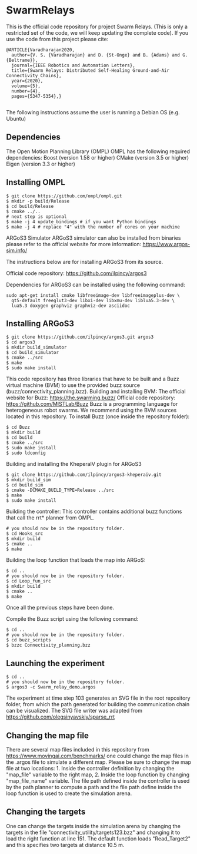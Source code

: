 # SwarmRelays
This is the official code repository for project Swarm Relays.
(This is only a restricted set of the code, we will keep updating the complete code). 
If you use the code from this project please cite: 

```
@ARTICLE{Varadharajan2020,
  author={V. S. {Varadharajan} and D. {St-Onge} and B. {Adams} and G. {Beltrame}},
  journal={IEEE Robotics and Automation Letters}, 
  title={Swarm Relays: Distributed Self-Healing Ground-and-Air Connectivity Chains}, 
  year={2020},
  volume={5},
  number={4},
  pages={5347-5354},}


```
The following instructions assume the user is running a Debian OS (e.g. Ubuntu)
## Dependencies 
The Open Motion Planning Library (OMPL)
OMPL has the following required dependencies:
Boost (version 1.58 or higher)
CMake (version 3.5 or higher)
Eigen (version 3.3 or higher)
## Installing OMPL
```
$ git clone https://github.com/ompl/ompl.git
$ mkdir -p build/Release
$ cd build/Release
$ cmake ../..
# next step is optional
$ make -j 4 update_bindings # if you want Python bindings
$ make -j 4 # replace "4" with the number of cores on your machine
```
ARGoS3 Simulator
ARGoS3 simulator can also be installed from binaries please refer to the official website for more information: https://www.argos-sim.info/
 
The instructions below are for installing ARGoS3 from its source.

Official code repository: https://github.com/ilpincy/argos3

Dependencies for ARGoS3 can be installed using the following command:
```
sudo apt-get install cmake libfreeimage-dev libfreeimageplus-dev \
  qt5-default freeglut3-dev libxi-dev libxmu-dev liblua5.3-dev \
  lua5.3 doxygen graphviz graphviz-dev asciidoc
```
## Installing ARGoS3
```
$ git clone https://github.com/ilpincy/argos3.git argos3
$ cd argos3
$ mkdir build_simulator
$ cd build_simulator
$ cmake ../src
$ make
$ sudo make install
```
This code repository has three libraries that have to be built and a Buzz virtual machine (BVM) to use the provided buzz source (buzz/connectivity_planning.bzz).
Building and installing BVM:
The official website for Buzz: https://the.swarming.buzz/ 
Official code repository: https://github.com/MISTLab/Buzz
Buzz is a programming language for heterogeneous robot swarms.
We recommend using the BVM sources located in this repository. 
To install Buzz (once inside the repository folder):
```
$ cd Buzz
$ mkdir build
$ cd build
$ cmake ../src
$ sudo make install
$ sudo ldconfig
```
Building and installing the KheperaIV plugin for ARGoS3
```
$ git clone https://github.com/ilpincy/argos3-kheperaiv.git
$ mkdir build_sim
$ cd build_sim
$ cmake -DCMAKE_BUILD_TYPE=Release ../src
$ make
$ sudo make install
``` 
Building the controller:
This controller contains additional buzz functions that call the rrt* planner from OMPL. 
```
# you should now be in the repository folder. 
$ cd Hooks_src
$ mkdir build
$ cmake ..
$ make 
```
Building the loop function that loads the map into ARGoS: 
```
$ cd ..
# you should now be in the repository folder. 
$ cd Loop_fun_src
$ mkdir build
$ cmake ..
$ make
```
Once all the previous steps have been done. 

Compile the Buzz script using the following command: 
```
$ cd .. 
# you should now be in the repository folder. 
$ cd buzz_scripts
$ bzzc Connectivity_planning.bzz
```
## Launching the experiment 
```
$ cd ..
# you should now be in the repository folder.
$ argos3 -c Swarm_relay_demo.argos
```
The experiment at time step 103 generates an SVG file in the root repository folder, from which the path generated for building the communication chain can be visualized. The SVG file writer was adapted from https://github.com/olegsinyavskiy/sparse_rrt

## Changing the map file 
There are several map files included in this repository from https://www.movingai.com/benchmarks/ 
one could change the map files in the .argos file to simulate a different map. Please be sure to change the map file at two locations: 1. Inside the controller definition by changing the "map_file" variable to the right map, 2. Inside the loop function by changing "map_file_name" variable. The file path defined inside the controller is used by the path planner to compute a path and the file path define inside the loop function is used to create the simulation arena.

## Changing the targets
One can change the targets inside the simulation arena by changing the targets in the file "connectivity_utility/targets123.bzz" and changing it to load the right function at line 151. The default function loads "Read_Target2" and this specifies two targets at distance 10.5 m.
 
